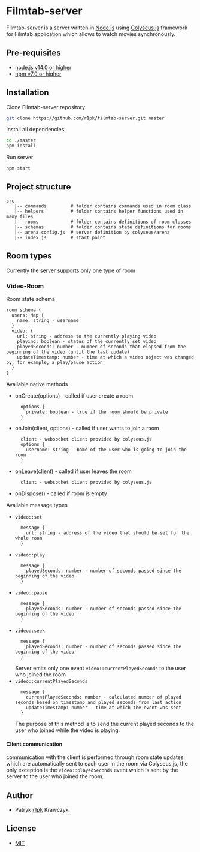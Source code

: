 # Filmtab-server

Filmtab-server is a server written in [Node.js](https://nodejs.org/en/) using [Colyseus.js](https://www.colyseus.io/) framework for Filmtab application which allows to watch movies synchronously.

## Pre-requisites

- [node.js v14.0 or higher](https://nodejs.org/en/)
- [npm v7.0 or higher](https://nodejs.org/en/download/)

## Installation

Clone Filmtab-server repository

```bash
git clone https://github.com/r1pk/filmtab-server.git master
```

Install all dependencies

```bash
cd ./master
npm install
```

Run server

```bash
npm start
```

## Project structure

```
src
   |-- commands         # folder contains commands used in room class
   |-- helpers          # folder contains helper functions used in many files
   |-- rooms            # folder contains definitions of room classes
   |-- schemas          # folder contains state definitions for rooms
   |-- arena.config.js  # server definition by colyseus/arena
   |-- index.js         # start point
```

## Room types

Currently the server supports only one type of room

### Video-Room

Room state schema

```
room schema {
  users: Map {
    name: string - username
  }
  video: {
    url: string - address to the currently playing video
    playing: boolean - status of the currently set video
    playedSeconds: number - number of seconds that elapsed from the beginning of the video (until the last update)
    updateTimestamp: number - time at which a video object was changed by, for example, a play/pause action
  }
}
```

Available native methods

- onCreate(options) - called if user create a room
  ```
    options {
      private: boolean - true if the room should be private
    }
  ```
- onJoin(client, options) - called if user wants to join a room
  ```
    client - websocket client provided by colyseus.js
    options {
      username: string - name of the user who is going to join the room
    }
  ```
- onLeave(client) - called if user leaves the room
  ```
    client - websocket client provided by colyseus.js
  ```
- onDispose() - called if room is empty

Available message types

- `video::set`
  ```
    message {
      url: string - address of the video that should be set for the whole room
    }
  ```
- `video::play`
  ```
    message {
      playedSeconds: number - number of seconds passed since the beginning of the video
    }
  ```
- `video::pause`
  ```
    message {
      playedSeconds: number - number of seconds passed since the beginning of the video
    }
  ```
- `video::seek`
  ```
    message {
      playedSeconds: number - number of seconds passed since the beginning of the video
    }
  ```
  Server emits only one event `video::currentPlayedSeconds` to the user who joined the room
- `video::currentPlayedSeconds`
  ```
    message {
      currentPlayedSeconds: number - calculated number of played seconds based on timestamp and played seconds from last action
      updateTimestamp: number - time at which the event was sent
    }
  ```
  The purpose of this method is to send the current played seconds to the user who joined while the video is playing.

#### Client communication

communication with the client is performed through room state updates which are automatically sent to each user in the room via Colyseus.js, the only exception is the `video::playedSeconds` event which is sent by the server to the user who joined the room.

## Author

- Patryk [r1pk](https://github.com/r1pk) Krawczyk

## License

- [MIT](https://choosealicense.com/licenses/mit/)
